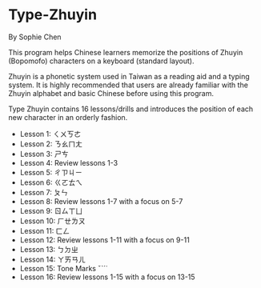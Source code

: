# Type-Zhuyin

By Sophie Chen

This program helps Chinese learners memorize the positions of Zhuyin (Bopomofo) characters on a keyboard (standard layout). 

Zhuyin is a phonetic system used in Taiwan as a reading aid and a typing system. It is highly recommended that users are already familiar with the Zhuyin alphabet and basic Chinese before using this program.

Type Zhuyin contains 16 lessons/drills and introduces the position of each new character in an orderly fashion.
- Lesson 1: ㄑㄨㄎㄜ
- Lesson 2: ㄋㄠㄇㄤ
- Lesson 3: ㄕㄘ
- Lesson 4: Review lessons 1-3
- Lesson 5: ㄔㄗㄐㄧ
- Lesson 6: ㄍㄛㄊㄟ
- Lesson 7: ㄆㄣ
- Lesson 8: Review lessons 1-7 with a focus on 5-7
- Lesson 9: ㄖㄙㄒㄩ
- Lesson 10: ㄏㄝㄌㄡ
- Lesson 11: ㄈㄥ
- Lesson 12: Review lessons 1-11 with a focus on 9-11
- Lesson 13: ㄅㄉㄓ
- Lesson 14: ㄚㄞㄢㄦ
- Lesson 15: Tone Marks ˇˋˊ˙
- Lesson 16: Review lessons 1-15 with a focus on 13-15
